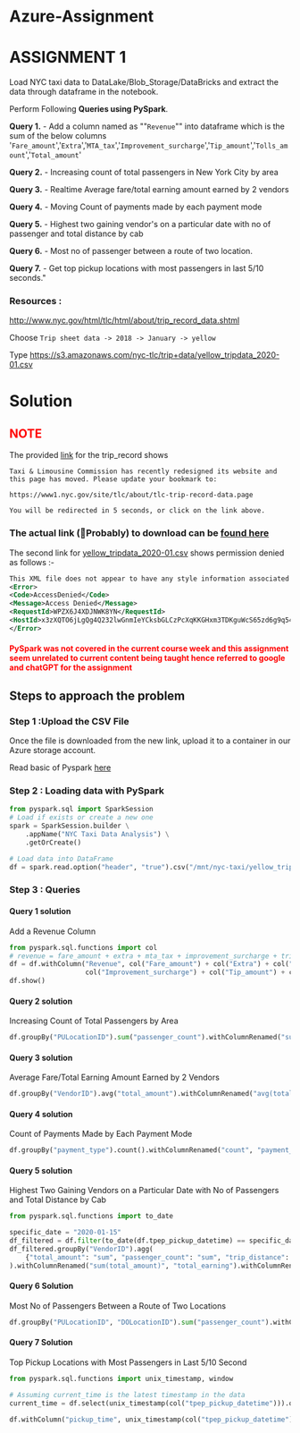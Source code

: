 # Azure-Assignment
# ASSIGNMENT 1

Load NYC taxi data to DataLake/Blob_Storage/DataBricks and extract the data through dataframe in the notebook. 

Perform Following **Queries using PySpark**. 

**Query 1.** - Add a column named as ""`Revenue`"" into dataframe which is the sum of the below columns '`Fare_amount`','`Extra`','`MTA_tax`','`Improvement_surcharge`','`Tip_amount`','`Tolls_amount`','`Total_amount`' 

**Query 2.** - Increasing count of total passengers in New York City by area 

**Query 3.** - Realtime Average fare/total earning amount earned by 2 vendors 

**Query 4.** - Moving Count of payments made by each payment mode 

**Query 5.** - Highest two gaining vendor's on a particular date with no of passenger and total distance by cab 

**Query 6.** - Most no of passenger between a route of two location. 

**Query 7.** - Get top pickup locations with most passengers in last 5/10 seconds."


### Resources :
http://www.nyc.gov/html/tlc/html/about/trip_record_data.shtml 

Choose `Trip sheet data -> 2018 -> January -> yellow` 

Type https://s3.amazonaws.com/nyc-tlc/trip+data/yellow_tripdata_2020-01.csv




# Solution

## <span style="color:red">**NOTE**</span>

The provided [link](https://www.nyc.gov/html/tlc/html/about/trip_record_data.shtml) for the trip_record shows

```
Taxi & Limousine Commission has recently redesigned its website and this page has moved. Please update your bookmark to:

https://www1.nyc.gov/site/tlc/about/tlc-trip-record-data.page

You will be redirected in 5 seconds, or click on the link above.
```

### The actual link (🤔Probably) to download can be [found here](https://d37ci6vzurychx.cloudfront.net/trip-data/yellow_tripdata_2018-01.parquet)

The second link for [yellow_tripdata_2020-01.csv](https://s3.amazonaws.com/nyc-tlc/trip+data/yellow_tripdata_2020-01.csv) shows permission denied as follows :-

```xml
This XML file does not appear to have any style information associated with it. The document tree is shown below.
<Error>
<Code>AccessDenied</Code>
<Message>Access Denied</Message>
<RequestId>WPZX6J4XDJNWK8YN</RequestId>
<HostId>x3zXQTO6jLgQg4Q232lwGnmIeYCksbGLCzPcXqKKGHxm3TDKguWcS65zd6g9q54LgPe2y/OId8E=</HostId>
</Error>
```
 

#### <span style="color:red">PySpark was not covered in the current course week and this assignment seem unrelated to current content being taught hence referred to google and chatGPT for the assignment</span>


## Steps to approach the problem

### Step 1 :**Upload the CSV File** 

Once the file is downloaded from the new link, upload it to a container in our Azure storage account.


Read basic of Pyspark [here](https://www.datacamp.com/tutorial/pyspark-tutorial-getting-started-with-pyspark)

### Step 2 : Loading data with PySpark

```py
from pyspark.sql import SparkSession
# Load if exists or create a new one
spark = SparkSession.builder \
    .appName("NYC Taxi Data Analysis") \
    .getOrCreate()

# Load data into DataFrame
df = spark.read.option("header", "true").csv("/mnt/nyc-taxi/yellow_tripdata_2020-01.csv")
```

### Step 3 : Queries

#### Query 1 solution
Add a Revenue Column
```py
from pyspark.sql.functions import col
# revenue = fare_amount + extra + mta_tax + improvement_surcharge + trip_amount + tolls_amount + total_amount
df = df.withColumn("Revenue", col("Fare_amount") + col("Extra") + col("MTA_tax") +
                   col("Improvement_surcharge") + col("Tip_amount") + col("Tolls_amount") + col("Total_amount"))
df.show()
```

#### Query 2 solution
Increasing Count of Total Passengers by Area
```py
df.groupBy("PULocationID").sum("passenger_count").withColumnRenamed("sum(passenger_count)", "total_passengers").orderBy("total_passengers", ascending=False).show()

```

#### Query 3 solution
Average Fare/Total Earning Amount Earned by 2 Vendors
```py
df.groupBy("VendorID").avg("total_amount").withColumnRenamed("avg(total_amount)", "average_earning").show()

```

#### Query 4 solution
Count of Payments Made by Each Payment Mode
```py
df.groupBy("payment_type").count().withColumnRenamed("count", "payment_count").show()

```

#### Query 5 solution
Highest Two Gaining Vendors on a Particular Date with No of Passengers and Total Distance by Cab
```py
from pyspark.sql.functions import to_date

specific_date = "2020-01-15"
df_filtered = df.filter(to_date(df.tpep_pickup_datetime) == specific_date)
df_filtered.groupBy("VendorID").agg(
    {"total_amount": "sum", "passenger_count": "sum", "trip_distance": "sum"}
).withColumnRenamed("sum(total_amount)", "total_earning").withColumnRenamed("sum(passenger_count)", "total_passengers").withColumnRenamed("sum(trip_distance)", "total_distance").orderBy("total_earning", ascending=False).show(2)

```

#### Query 6 Solution
Most No of Passengers Between a Route of Two Locations

```py
df.groupBy("PULocationID", "DOLocationID").sum("passenger_count").withColumnRenamed("sum(passenger_count)", "total_passengers").orderBy("total_passengers", ascending=False).show(1)
```


#### Query 7 Solution
Top Pickup Locations with Most Passengers in Last 5/10 Second
```py
from pyspark.sql.functions import unix_timestamp, window

# Assuming current_time is the latest timestamp in the data
current_time = df.select(unix_timestamp(col("tpep_pickup_datetime"))).orderBy(unix_timestamp(col("tpep_pickup_datetime")), ascending=False).first()[0]

df.withColumn("pickup_time", unix_timestamp(col("tpep_pickup_datetime"))).filter(col("pickup_time") > (current_time - 10)).groupBy("PULocationID").sum("passenger_count").withColumnRenamed("sum(passenger_count)", "total_passengers").orderBy("total_passengers", ascending=False).show()
```
